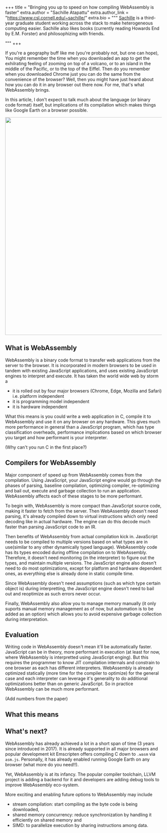 +++
title = "Bringing you up to speed on how compiling WebAssembly is faster"
extra.author = "Sachille Atapattu"
extra.author_link = "https://www.csl.cornell.edu/~sachille/"
extra.bio = """
  [Sachille][] is a third-year graduate student working across the stack to 
  make heterogeneous computing easier. Sachille also likes books (currently reading 
  Howards End by E.M. Forster) and philosophizing with friends.

[sachille]: https://www.csl.cornell.edu/~sachille
"""
+++

If you're a geography buff like me (you're probably not, but one can hope), 
You might remember the time when you downloaded an app to get the exhilrating
feeling of zooming on top of a volcano, or to an island in the middle of the 
Pacific, or to the top of the Eiffel. Then do you remember when you 
downloaded Chrome just you can do the same from the convenience of the browser? Well, 
then you might have just heard about how you can do it in any browser out there now. 
For me, that's what WebAssembly brings.

In this article, I don't expect to talk much about the language (or binary code format) 
itself, but implications of its compilation which makes 
things like Google Earth on a browser possible.

<img src="sys-diagram.png" width="700" >

## What is WebAssembly
WebAssembly is a binary code format to transfer web applications from the 
server to the browser. It is incorporated in modern browsers to be used in 
tandem with existing JavaScript applications, and uses existing JavaScript 
engines to interpret and execute. It has taken the world wide web by storm a
- it is rolled out by four major browsers (Chrome, Edge, Mozilla and Safari)
i.e. platform independent
- it is programming model independent
- it is hardware independent

What this means is you could write a web application in C, compile it to 
WebAssembly and use it on any browser on any hardware. This gives much more 
performance in general than a JavaScript program, which has type 
classification overheads, performance implications based on which browser 
you target and how performant is your interpreter.

(Why can't you run C in the first place?)

## Compilers for WebAssembly
Major component of speed up from WebAssembly comes from the compilation.
Using JavaScript, your JavaScript engine would go through the phases of 
parsing, baseline compilation, optimizing compiler, re-optimizing and 
bail out, execute and garbage collection to run an application. 
WebAssembly affects each of these stages to be more performant.

To begin with, WebAssembly is more compact than JavaScript source code, 
making it faster to fetch from the server. Then WebAssembly doesn't need 
parsing, it's already compiled down to virtual instructions which only 
need decoding like in actual hardware. The engine can do this decode 
much faster than parsing JavaScript code to an IR.

Then benefits of WebAssembly from actual compilation kick in. 
JavaScript needs to be compiled to multiple versions based on what types 
are in use(similar to any other dynamically typed language). WebAssembly 
code has its types encoded during offline compilation on to WebAssembly.
Therefore, it doesn't need monitoring (in the interpreter) to figure out 
the types, and maintain multiple versions. The JavaScript engine also 
doesn't need to do most optimizations, except for platform and hardware 
dependent ones, as everything else is already done in static compile time.

Since WebAssembly doesn't need assumptions (such as which type certain 
object is) during interpretting, the JavaScript engine doesn't  need to 
bail out and reoptimize as such errors never occur. 

Finally, WebAssembly also allow you to manage memory manually (it only 
suports manual memory management as of now, but automation is to be added
 as an option) which allows you to avoid expensive garbage collection 
during interpretation. 

## Evaluation
Writing code in WebAssembly doesn't mean it'll be automatically faster. 
JavaScript can be in theory, more performant in execution (at least for now, 
where WebAssembly is interpretted using JavaScript enging). But this 
requires the programmer to know JIT compilation internals and constrain to 
one browser as each has different interpreters. WebAssembly is
already optimized statically (more time for the compiler to optimize) for 
the general case and each interpreter can leverage it's generality to do 
additional optimizations better than on generic JavaScript. So in practice
WebAssembly can be much more performant.

(Add numbers from the paper)


## What this means

## What's next?
WebAssembly has already achieved a lot in a short span of time (3 years 
since introduced in 2017). It is already supported in all major browsers 
and popular development kit Emscripten offers compiling C down to `.wasm`
via `asm.js`. Personally, it has already enabled running Google Earth on 
any browser (what more do you need!!).

Yet, WebAssembly is at its infancy. The popular compiler toolchain, 
LLVM project is adding a backend for it and developers are adding debug tools
to improve WebAssembly eco-system.

More exciting and enabling future options to WebAssembly may include 
- stream compilation: start compiling as the byte code is being downloaded, 
- shared memory concurrency: reduce synchronization by handling it 
efficiently on shared memory and 
- SIMD: to parallelize execution by sharing instructions among data. 

